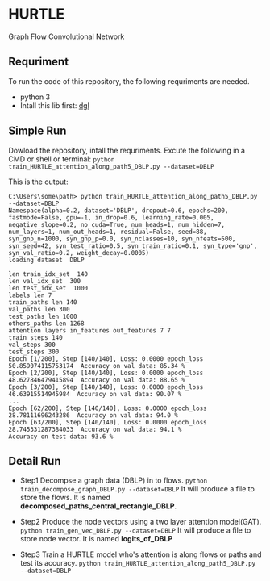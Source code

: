 # HURTLE
Graph Flow Convolutional Network



## Requriment
To run the code of this repository, the following requriments are needed.
- python 3
-  Intall this lib first: [dgl](https://github.com/dmlc/dgl)

## Simple Run
Dowload the repository, intall the requriments. Excute the following in a CMD or shell or terminal:
`python train_HURTLE_attention_along_path5_DBLP.py --dataset=DBLP`

This is the output:
```
C:\Users\some\path> python train_HURTLE_attention_along_path5_DBLP.py --dataset=DBLP
Namespace(alpha=0.2, dataset='DBLP', dropout=0.6, epochs=200, fastmode=False, gpu=-1, in_drop=0.6, learning_rate=0.005, negative_slope=0.2, no_cuda=True, num_heads=1, num_hidden=7, num_layers=1, num_out_heads=1, residual=False, seed=88, syn_gnp_n=1000, syn_gnp_p=0.0, syn_nclasses=10, syn_nfeats=500, syn_seed=42, syn_test_ratio=0.5, syn_train_ratio=0.1, syn_type='gnp', syn_val_ratio=0.2, weight_decay=0.0005)
loading dataset  DBLP

len train_idx_set  140
len val_idx_set  300
len test_idx_set  1000
labels len 7
train_paths len 140
val_paths len 300
test_paths len 1000
others_paths len 1268
attention layers in_features out_features 7 7
train_steps 140
val_steps 300
test_steps 300
Epoch [1/200], Step [140/140], Loss: 0.0000 epoch_loss 50.859074115753174  Accuracy on val data: 85.34 %
Epoch [2/200], Step [140/140], Loss: 0.0000 epoch_loss 48.627846479415894  Accuracy on val data: 88.65 %
Epoch [3/200], Step [140/140], Loss: 0.0000 epoch_loss 46.63915514945984  Accuracy on val data: 90.07 %
...
Epoch [62/200], Step [140/140], Loss: 0.0000 epoch_loss 28.78111696243286  Accuracy on val data: 94.0 %
Epoch [63/200], Step [140/140], Loss: 0.0000 epoch_loss 28.745331287384033  Accuracy on val data: 94.1 %
Accuracy on test data: 93.6 %
```

## Detail Run
- Step1
Decompse a graph data (DBLP) in to flows.
`python train_decompose_graph_DBLP.py --dataset=DBLP`
It will produce a file to store the flows. It is named **decomposed_paths_central_rectangle_DBLP**.

- Step2
Produce the node vectors using a two layer attention model(GAT).
`python train_gen_vec_DBLP.py --dataset=DBLP`
It will produce a file to store node vector. It is named **logits_of_DBLP**

- Step3
Train a HURTLE model who's attention is along flows or paths and test its accuracy.
`python train_HURTLE_attention_along_path5_DBLP.py --dataset=DBLP`

